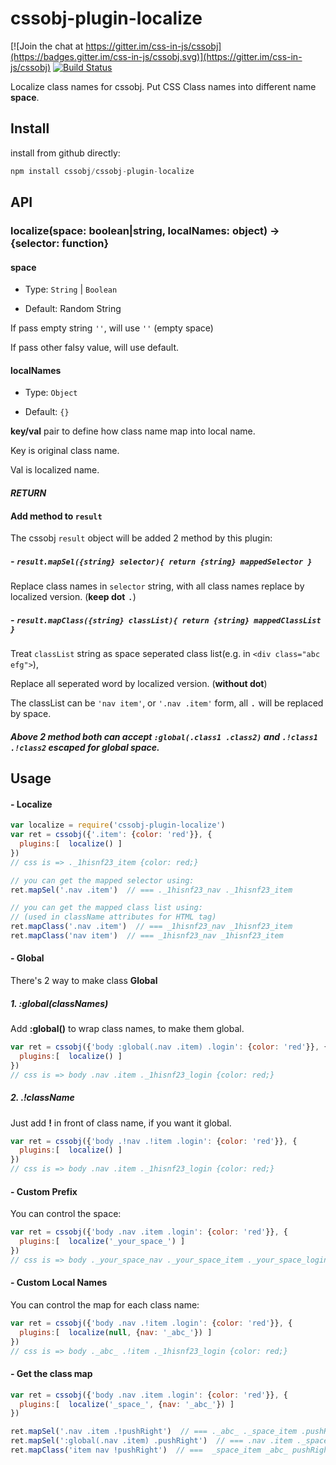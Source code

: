 # cssobj-plugin-localize

[![Join the chat at https://gitter.im/css-in-js/cssobj](https://badges.gitter.im/css-in-js/cssobj.svg)](https://gitter.im/css-in-js/cssobj) [![Build Status](https://travis-ci.org/cssobj/cssobj-plugin-localize.svg?branch=master)](https://travis-ci.org/cssobj/cssobj-plugin-localize)

Localize class names for cssobj. Put CSS Class names into different name **space**.

## Install

install from github directly:

``` javascript
npm install cssobj/cssobj-plugin-localize
```

## API

### localize(space: boolean|string, localNames: object) -> {selector: function}

#### space

- Type: `String` | `Boolean`

- Default: Random String

If pass empty string `''`, will use `''` (empty space)

If pass other falsy value, will use default.

#### localNames

- Type: `Object`

- Default: `{}`

**key/val** pair to define how class name map into local name.

Key is original class name.

Val is localized name.

#### *RETURN*

#### Add method to `result`

The cssobj `result` object will be added 2 method by this plugin:

##### - `result.mapSel({string} selector){ return {string} mappedSelector }`

Replace class names in `selector` string, with all class names replace by localized version. (**keep dot** <kbd>.</kbd>)

##### - `result.mapClass({string} classList){ return {string} mappedClassList }`

Treat `classList` string as space seperated class list(e.g. in `<div class="abc efg">`),

Replace all seperated word by localized version. (**without dot**)

The classList can be `'nav item'`, or `'.nav .item'` form, all <kbd>.</kbd> will be replaced by space.

##### Above 2 method both can accept `:global(.class1 .class2)` and `.!class1 .!class2` escaped for global space.

## Usage

#### - Localize

``` javascript
var localize = require('cssobj-plugin-localize')
var ret = cssobj({'.item': {color: 'red'}}, {
  plugins:[  localize() ]
})
// css is => ._1hisnf23_item {color: red;}

// you can get the mapped selector using:
ret.mapSel('.nav .item')  // === ._1hisnf23_nav ._1hisnf23_item

// you can get the mapped class list using:
// (used in className attributes for HTML tag)
ret.mapClass('.nav .item')  // === _1hisnf23_nav _1hisnf23_item
ret.mapClass('nav item')  // === _1hisnf23_nav _1hisnf23_item

```

#### - Global

There's 2 way to make class **Global**

##### 1. :global(classNames)

Add **:global()** to wrap class names, to make them global.

``` javascript
var ret = cssobj({'body :global(.nav .item) .login': {color: 'red'}}, {
  plugins:[  localize() ]
})
// css is => body .nav .item ._1hisnf23_login {color: red;}
```

##### 2. .!className

Just add **!** in front of class name, if you want it global.

``` javascript
var ret = cssobj({'body .!nav .!item .login': {color: 'red'}}, {
  plugins:[  localize() ]
})
// css is => body .nav .item ._1hisnf23_login {color: red;}
```

#### - Custom Prefix

You can control the space:

``` javascript
var ret = cssobj({'body .nav .item .login': {color: 'red'}}, {
  plugins:[  localize('_your_space_') ]
})
// css is => body ._your_space_nav ._your_space_item ._your_space_login {color: red;}
```


#### - Custom Local Names

You can control the map for each class name:

``` javascript
var ret = cssobj({'body .nav .!item .login': {color: 'red'}}, {
  plugins:[  localize(null, {nav: '_abc_'}) ]
})
// css is => body ._abc_ .!item ._1hisnf23_login {color: red;}
```

#### - Get the class map

``` javascript
var ret = cssobj({'body .nav .item .login': {color: 'red'}}, {
  plugins:[  localize('_space_', {nav: '_abc_'}) ]
})

ret.mapSel('.nav .item .!pushRight')  // === ._abc_ ._space_item .pushRight
ret.mapSel(':global(.nav .item) .pushRight')  // === .nav .item ._space_pushRight
ret.mapClass('item nav !pushRight')  // ===  _space_item _abc_ pushRight
```

